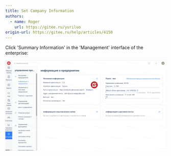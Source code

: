 ```yaml
---
title: Set Company Information
authors:
  - name: Roger
    url: https://gitee.ru/yuriluo
origin-url: https://gitee.ru/help/articles/4150
---
```


Click 'Summary Information' in the 'Management' interface of the enterprise:

![Image Description](image669.png)